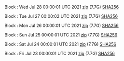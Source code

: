 Block [](https://insight.dash.org/insight/block/): Wed Jul 28 00:00:01 UTC 2021 [zip](https://dash-bootstrap.ams3.digitaloceanspaces.com/mainnet/2021-07-28/bootstrap.dat.zip) (7.7G) [SHA256](https://dash-bootstrap.ams3.digitaloceanspaces.com/mainnet/2021-07-28/sha256.txt)

Block [](https://insight.dash.org/insight/block/): Tue Jul 27 00:00:02 UTC 2021 [zip](https://dash-bootstrap.ams3.digitaloceanspaces.com/mainnet/2021-07-27/bootstrap.dat.zip) (7.7G) [SHA256](https://dash-bootstrap.ams3.digitaloceanspaces.com/mainnet/2021-07-27/sha256.txt)

Block [](https://insight.dash.org/insight/block/): Mon Jul 26 00:00:01 UTC 2021 [zip](https://dash-bootstrap.ams3.digitaloceanspaces.com/mainnet/2021-07-26/bootstrap.dat.zip) (7.7G) [SHA256](https://dash-bootstrap.ams3.digitaloceanspaces.com/mainnet/2021-07-26/sha256.txt)

Block [](https://insight.dash.org/insight/block/): Sun Jul 25 00:00:01 UTC 2021 [zip](https://dash-bootstrap.ams3.digitaloceanspaces.com/mainnet/2021-07-25/bootstrap.dat.zip) (7.7G) [SHA256](https://dash-bootstrap.ams3.digitaloceanspaces.com/mainnet/2021-07-25/sha256.txt)

Block [](https://insight.dash.org/insight/block/): Sat Jul 24 00:00:01 UTC 2021 [zip](https://dash-bootstrap.ams3.digitaloceanspaces.com/mainnet/2021-07-24/bootstrap.dat.zip) (7.7G) [SHA256](https://dash-bootstrap.ams3.digitaloceanspaces.com/mainnet/2021-07-24/sha256.txt)

Block [](https://insight.dash.org/insight/block/): Fri Jul 23 00:00:01 UTC 2021 [zip](https://dash-bootstrap.ams3.digitaloceanspaces.com/mainnet/2021-07-23/bootstrap.dat.zip) (7.7G) [SHA256](https://dash-bootstrap.ams3.digitaloceanspaces.com/mainnet/2021-07-23/sha256.txt)
